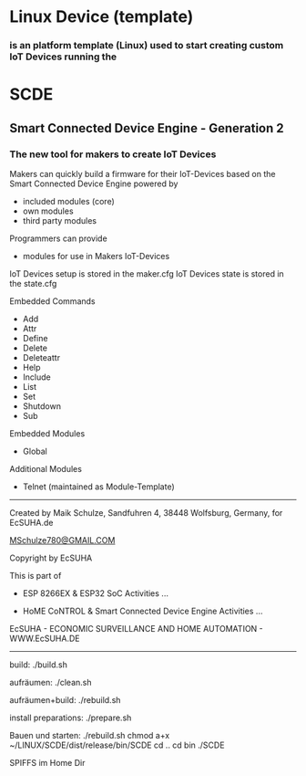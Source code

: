 # Linux Device (template)
### is an platform template (Linux) used to start creating custom IoT Devices running the

# SCDE
## Smart Connected Device Engine - Generation 2

### The new tool for makers to create IoT Devices

Makers can quickly build a firmware for their IoT-Devices
based on the Smart Connected Device Engine powered by 
  * included modules (core)
  * own modules
  * third party modules
  
Programmers can provide
  * modules for use in Makers IoT-Devices
  
IoT Devices setup is stored in the maker.cfg
IoT Devices state is stored in the state.cfg

Embedded Commands
  * Add
  * Attr
  * Define
  * Delete
  * Deleteattr
  * Help
  * Include
  * List
  * Set
  * Shutdown
  * Sub

Embedded Modules
  * Global

Additional Modules
  * Telnet (maintained as Module-Template)


---


Created by Maik Schulze, Sandfuhren 4, 38448 Wolfsburg, Germany, for EcSUHA.de

MSchulze780@GMAIL.COM

Copyright by EcSUHA

This is part of

- ESP 8266EX & ESP32 SoC Activities ...

- HoME CoNTROL & Smart Connected Device Engine Activities ...
 
EcSUHA - ECONOMIC SURVEILLANCE AND HOME AUTOMATION - WWW.EcSUHA.DE

---











build:
./build.sh

aufräumen:
./clean.sh

aufräumen+build:
./rebuild.sh


install preparations:
./prepare.sh





Bauen und starten:
./rebuild.sh
chmod a+x ~/LINUX/SCDE/dist/release/bin/SCDE
cd ..
cd bin
./SCDE

SPIFFS im Home Dir

